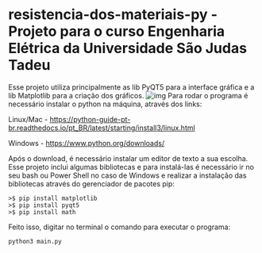 # resistencia-dos-materiais-py - Projeto para o curso Engenharia Elétrica da Universidade São Judas Tadeu

Esse projeto utiliza principalmente as lib PyQT5 para a interface gráfica e a lib Matplotlib para a criação dos gráficos.
![img]([https://github.com/gabrieImoreira/resistencia-dos-materiais-py/blob/main/layouts/calculos-programa.jpg])
Para rodar o programa é necessário instalar o python na máquina, através dos links:

Linux/Mac - https://python-guide-pt-br.readthedocs.io/pt_BR/latest/starting/install3/linux.html

Windows - https://www.python.org/downloads/

Após o download, é necessário instalar um editor de texto a sua escolha. 
Esse projeto inclui algumas bibliotecas e para instalá-las é necessário ir no seu bash ou Power Shell no caso de Windows e realizar 
a instalação das bibliotecas através do gerenciador de pacotes pip:

```
>$ pip install matplotlib
>$ pip install pyqt5
>$ pip install math
```
Feito isso, digitar no terminal o comando para executar o programa:

```
python3 main.py
```
